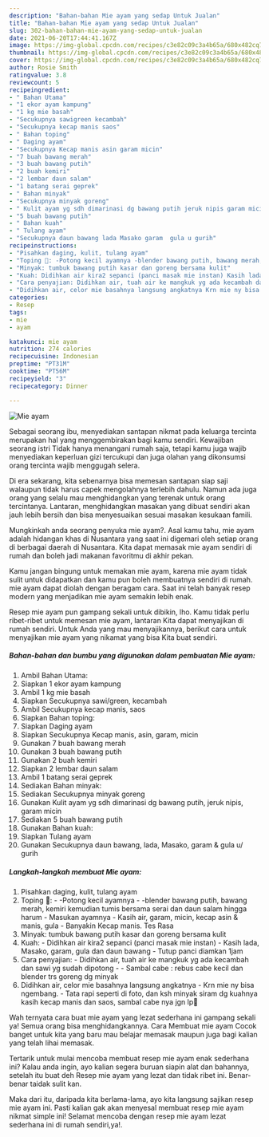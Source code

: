 ```yaml
---
description: "Bahan-bahan Mie ayam yang sedap Untuk Jualan"
title: "Bahan-bahan Mie ayam yang sedap Untuk Jualan"
slug: 302-bahan-bahan-mie-ayam-yang-sedap-untuk-jualan
date: 2021-06-20T17:44:41.167Z
image: https://img-global.cpcdn.com/recipes/c3e82c09c3a4b65a/680x482cq70/mie-ayam-foto-resep-utama.jpg
thumbnail: https://img-global.cpcdn.com/recipes/c3e82c09c3a4b65a/680x482cq70/mie-ayam-foto-resep-utama.jpg
cover: https://img-global.cpcdn.com/recipes/c3e82c09c3a4b65a/680x482cq70/mie-ayam-foto-resep-utama.jpg
author: Rosie Smith
ratingvalue: 3.8
reviewcount: 5
recipeingredient:
- " Bahan Utama"
- "1 ekor ayam kampung"
- "1 kg mie basah"
- "Secukupnya sawigreen kecambah"
- "Secukupnya kecap manis saos"
- " Bahan toping"
- " Daging ayam"
- "Secukupnya Kecap manis asin garam micin"
- "7 buah bawang merah"
- "3 buah bawang putih"
- "2 buah kemiri"
- "2 lembar daun salam"
- "1 batang serai geprek"
- " Bahan minyak"
- "Secukupnya minyak goreng"
- " Kulit ayam yg sdh dimarinasi dg bawang putih jeruk nipis garam micin"
- "5 buah bawang putih"
- " Bahan kuah"
- " Tulang ayam"
- "Secukupnya daun bawang lada Masako garam  gula u gurih"
recipeinstructions:
- "Pisahkan daging, kulit, tulang ayam"
- "Toping 🐔: -Potong kecil ayamnya -blender bawang putih, bawang merah, kemiri kemudian tumis bersama serai dan daun salam hingga harum Masukan ayamnya Kasih air, garam, micin, kecap asin &amp; manis, gula Banyakin Kecap manis. Tes Rasa"
- "Minyak: tumbuk bawang putih kasar dan goreng bersama kulit"
- "Kuah: Didihkan air kira2 sepanci (panci masak mie instan) Kasih lada, Masako, garam, gula dan daun bawang Tutup panci diamkan 1jam"
- "Cara penyajian: Didihkan air, tuah air ke mangkuk yg ada kecambah dan sawi yg sudah dipotong  Sambal cabe : rebus cabe kecil dan blender trs goreng dg minyak"
- "Didihkan air, celor mie basahnya langsung angkatnya Krn mie ny bisa ngembang. Tata rapi seperti di foto, dan ksh minyak siram dg kuahnya kasih kecap manis dan saos, sambal cabe nya jgn lp🥰"
categories:
- Resep
tags:
- mie
- ayam

katakunci: mie ayam 
nutrition: 274 calories
recipecuisine: Indonesian
preptime: "PT31M"
cooktime: "PT56M"
recipeyield: "3"
recipecategory: Dinner

---
```



![Mie ayam](https://img-global.cpcdn.com/recipes/c3e82c09c3a4b65a/680x482cq70/mie-ayam-foto-resep-utama.jpg)

Sebagai seorang ibu, menyediakan santapan nikmat pada keluarga tercinta merupakan hal yang menggembirakan bagi kamu sendiri. Kewajiban seorang istri Tidak hanya menangani rumah saja, tetapi kamu juga wajib menyediakan keperluan gizi tercukupi dan juga olahan yang dikonsumsi orang tercinta wajib menggugah selera.

Di era  sekarang, kita sebenarnya bisa memesan santapan siap saji walaupun tidak harus capek mengolahnya terlebih dahulu. Namun ada juga orang yang selalu mau menghidangkan yang terenak untuk orang tercintanya. Lantaran, menghidangkan masakan yang dibuat sendiri akan jauh lebih bersih dan bisa menyesuaikan sesuai masakan kesukaan famili. 



Mungkinkah anda seorang penyuka mie ayam?. Asal kamu tahu, mie ayam adalah hidangan khas di Nusantara yang saat ini digemari oleh setiap orang di berbagai daerah di Nusantara. Kita dapat memasak mie ayam sendiri di rumah dan boleh jadi makanan favoritmu di akhir pekan.

Kamu jangan bingung untuk memakan mie ayam, karena mie ayam tidak sulit untuk didapatkan dan kamu pun boleh membuatnya sendiri di rumah. mie ayam dapat diolah dengan beragam cara. Saat ini telah banyak resep modern yang menjadikan mie ayam semakin lebih enak.

Resep mie ayam pun gampang sekali untuk dibikin, lho. Kamu tidak perlu ribet-ribet untuk memesan mie ayam, lantaran Kita dapat menyajikan di rumah sendiri. Untuk Anda yang mau menyajikannya, berikut cara untuk menyajikan mie ayam yang nikamat yang bisa Kita buat sendiri.

<!--inarticleads1-->

##### Bahan-bahan dan bumbu yang digunakan dalam pembuatan Mie ayam:

1. Ambil  Bahan Utama:
1. Siapkan 1 ekor ayam kampung
1. Ambil 1 kg mie basah
1. Siapkan Secukupnya sawi/green, kecambah
1. Ambil Secukupnya kecap manis, saos
1. Siapkan  Bahan toping:
1. Siapkan  Daging ayam
1. Siapkan Secukupnya Kecap manis, asin, garam, micin
1. Gunakan 7 buah bawang merah
1. Gunakan 3 buah bawang putih
1. Gunakan 2 buah kemiri
1. Siapkan 2 lembar daun salam
1. Ambil 1 batang serai geprek
1. Sediakan  Bahan minyak:
1. Sediakan Secukupnya minyak goreng
1. Gunakan  Kulit ayam yg sdh dimarinasi dg bawang putih, jeruk nipis, garam micin
1. Sediakan 5 buah bawang putih
1. Gunakan  Bahan kuah:
1. Siapkan  Tulang ayam
1. Gunakan Secukupnya daun bawang, lada, Masako, garam &amp; gula u/ gurih




<!--inarticleads2-->

##### Langkah-langkah membuat Mie ayam:

1. Pisahkan daging, kulit, tulang ayam
1. Toping 🐔: - -Potong kecil ayamnya - -blender bawang putih, bawang merah, kemiri kemudian tumis bersama serai dan daun salam hingga harum - Masukan ayamnya - Kasih air, garam, micin, kecap asin &amp; manis, gula - Banyakin Kecap manis. Tes Rasa
1. Minyak: tumbuk bawang putih kasar dan goreng bersama kulit
1. Kuah: - Didihkan air kira2 sepanci (panci masak mie instan) - Kasih lada, Masako, garam, gula dan daun bawang - Tutup panci diamkan 1jam
1. Cara penyajian: - Didihkan air, tuah air ke mangkuk yg ada kecambah dan sawi yg sudah dipotong -  - Sambal cabe : rebus cabe kecil dan blender trs goreng dg minyak
1. Didihkan air, celor mie basahnya langsung angkatnya - Krn mie ny bisa ngembang. - Tata rapi seperti di foto, dan ksh minyak siram dg kuahnya kasih kecap manis dan saos, sambal cabe nya jgn lp🥰




Wah ternyata cara buat mie ayam yang lezat sederhana ini gampang sekali ya! Semua orang bisa menghidangkannya. Cara Membuat mie ayam Cocok banget untuk kita yang baru mau belajar memasak maupun juga bagi kalian yang telah lihai memasak.

Tertarik untuk mulai mencoba membuat resep mie ayam enak sederhana ini? Kalau anda ingin, ayo kalian segera buruan siapin alat dan bahannya, setelah itu buat deh Resep mie ayam yang lezat dan tidak ribet ini. Benar-benar taidak sulit kan. 

Maka dari itu, daripada kita berlama-lama, ayo kita langsung sajikan resep mie ayam ini. Pasti kalian gak akan menyesal membuat resep mie ayam nikmat simple ini! Selamat mencoba dengan resep mie ayam lezat sederhana ini di rumah sendiri,ya!.

